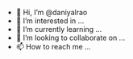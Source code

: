 - 👋 Hi, I’m @daniyalrao
- 👀 I’m interested in ...
- 🌱 I’m currently learning ...
- 💞️ I’m looking to collaborate on ...
- 📫 How to reach me ...

<!---
daniyalrao/daniyalrao is a ✨ special ✨ repository because its `README.md` (this file) appears on your GitHub profile.
You can click the Preview link to take a look at your changes.
--->

